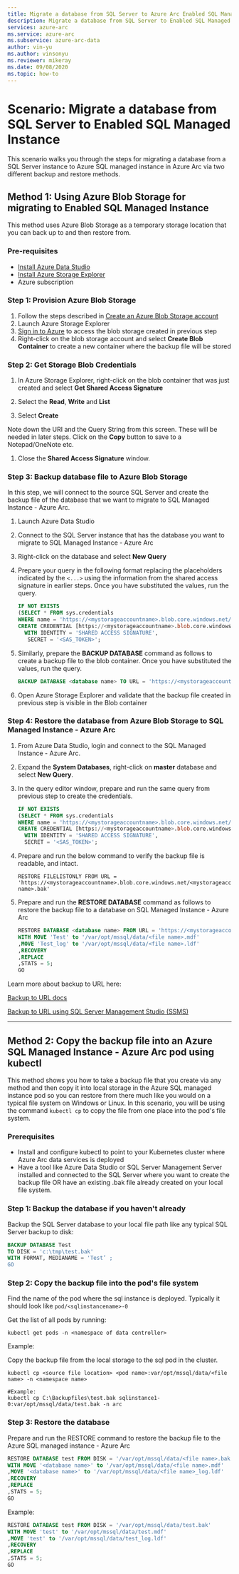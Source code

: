 ```yaml
---
title: Migrate a database from SQL Server to Azure Arc Enabled SQL Managed Instance
description: Migrate a database from SQL Server to Enabled SQL Managed Instance
services: azure-arc
ms.service: azure-arc
ms.subservice: azure-arc-data
author: vin-yu
ms.author: vinsonyu
ms.reviewer: mikeray
ms.date: 09/08/2020
ms.topic: how-to
---
```


# Scenario: Migrate a database from SQL Server to Enabled SQL Managed Instance

This scenario walks you through the steps for migrating a database from a SQL Server instance to Azure SQL managed instance in Azure Arc via two different backup and restore methods.

## Method 1: Using Azure Blob Storage for migrating to Enabled SQL Managed Instance

This method uses Azure Blob Storage as a temporary storage location that you can back up to and then restore from.

### Pre-requisites

- [Install Azure Data Studio](install-client-tools.md)
- [Install Azure Storage Explorer](https://azure.microsoft.com/features/storage-explorer/)
- Azure subscription

### Step 1: Provision Azure Blob Storage

1. Follow the steps described in [Create an Azure Blob Storage account](../../storage/blobs/storage-blob-create-account-block-blob.md?tabs=azure-portal)
1. Launch Azure Storage Explorer
1. [Sign in to Azure](../../vs-azure-tools-storage-manage-with-storage-explorer.md?tabs=windows#sign-in-to-azure) to access the blob storage created in previous step
1. Right-click on the blob storage account and select **Create Blob Container** to create a new container where the backup file will be stored

### Step 2: Get Storage Blob Credentials

1. In Azure Storage Explorer, right-click on the blob container that was just created and select **Get Shared Access Signature**

1. Select the **Read**, **Write** and **List**

1. Select **Create**

Note down the URI and the Query String from this screen. These will be needed in later steps. Click on the **Copy** button to save to a Notepad/OneNote etc.

1. Close the **Shared Access Signature** window.

### Step 3: Backup database file to Azure Blob Storage

In this step, we will connect to the source SQL Server and create the backup file of the database that we want to migrate to SQL Managed Instance - Azure Arc.

1. Launch Azure Data Studio
1. Connect to the SQL Server instance that has the database you want to migrate to SQL Managed Instance - Azure Arc
1. Right-click on the database and select **New Query**
1. Prepare your query in the following format replacing the placeholders indicated by the `<...>` using the information from the shared access signature in earlier steps.  Once you have substituted the values, run the query.

   ```sql
   IF NOT EXISTS  
   (SELECT * FROM sys.credentials
   WHERE name = 'https://<mystorageaccountname>.blob.core.windows.net/<mystorageaccountcontainername>')  
   CREATE CREDENTIAL [https://<mystorageaccountname>.blob.core.windows.net/<mystorageaccountcontainername>]
     WITH IDENTITY = 'SHARED ACCESS SIGNATURE',  
      SECRET = '<SAS_TOKEN>';  
   ```

1. Similarly, prepare the **BACKUP DATABASE** command as follows to create a backup file to the blob container.  Once you have substituted the values, run the query.

   ```sql
   BACKUP DATABASE <database name> TO URL = 'https://<mystorageaccountname>.blob.core.windows.net/<mystorageaccountcontainername>'
   ```

1. Open Azure Storage Explorer and validate that the backup file created in previous step is visible in the Blob container

### Step 4: Restore the database from Azure Blob Storage to SQL Managed Instance - Azure Arc

1. From Azure Data Studio, login and connect to the SQL Managed Instance - Azure Arc.
1. Expand the **System Databases**, right-click on **master** database and select **New Query**.
1. In the query editor window, prepare and run the same query from previous step to create the credentials.

   ```sql
   IF NOT EXISTS  
   (SELECT * FROM sys.credentials
   WHERE name = 'https://<mystorageaccountname>.blob.core.windows.net/<mystorageaccountcontainername>')  
   CREATE CREDENTIAL [https://<mystorageaccountname>.blob.core.windows.net/<mystorageaccountcontainername>]
     WITH IDENTITY = 'SHARED ACCESS SIGNATURE',  
     SECRET = '<SAS_TOKEN>';  
   ```

1. Prepare and run the below command to verify the backup file is readable, and intact.

   ```console
   RESTORE FILELISTONLY FROM URL = 'https://<mystorageaccountname>.blob.core.windows.net/<mystorageaccountcontainername>/<file name>.bak'
   ```

1. Prepare and run the **RESTORE DATABASE** command as follows to restore the backup file to a database on SQL Managed Instance - Azure Arc

   ```sql
   RESTORE DATABASE <database name> FROM URL = 'https://<mystorageaccountname>.blob.core.windows.net/<mystorageaccountcontainername>/<file name>'
   WITH MOVE 'Test' to '/var/opt/mssql/data/<file name>.mdf'
   ,MOVE 'Test_log' to '/var/opt/mssql/data/<file name>.ldf'
   ,RECOVERY  
   ,REPLACE  
   ,STATS = 5;  
   GO
   ```

Learn more about backup to URL here:

[Backup to URL docs](/sql/relational-databases/backup-restore/sql-server-backup-to-url)

[Backup to URL using SQL Server Management Studio (SSMS)](/sql/relational-databases/tutorial-sql-server-backup-and-restore-to-azure-blob-storage-service)

-------

## Method 2: Copy the backup file into an Azure SQL Managed Instance - Azure Arc pod using kubectl

This method shows you how to take a backup file that you create via any method and then copy it into local storage in the Azure SQL managed instance pod so you can restore from there much like you would on a typical file system on Windows or Linux. In this scenario, you will be using the command `kubectl cp` to copy the file from one place into the pod's file system.

### Prerequisites

- Install and configure kubectl to point to your Kubernetes cluster where Azure Arc data services is deployed
- Have a tool like Azure Data Studio or SQL Server Management Server installed and connected to the SQL Server where you want to create the backup file OR have an existing .bak file already created on your local file system.

### Step 1: Backup the database if you haven't already

Backup the SQL Server database to your local file path like any typical SQL Server backup to disk:

 ```sql
BACKUP DATABASE Test
TO DISK = 'c:\tmp\test.bak'
WITH FORMAT, MEDIANAME = 'Test’ ;
GO
```

### Step 2: Copy the backup file into the pod's file system

Find the name of the pod where the sql instance is deployed. Typically it should look like `pod/<sqlinstancename>-0`

Get the list of all pods by running:

 ```console
kubectl get pods -n <namespace of data controller>
```

Example:

Copy the backup file from the local storage to the sql pod in the cluster.

 ```console
kubectl cp <source file location> <pod name>:var/opt/mssql/data/<file name> -n <namespace name>

#Example:
kubectl cp C:\Backupfiles\test.bak sqlinstance1-0:var/opt/mssql/data/test.bak -n arc
```

### Step 3: Restore the database

Prepare and run the RESTORE command to restore the backup file to the Azure SQL managed instance - Azure Arc

```sql
RESTORE DATABASE test FROM DISK = '/var/opt/mssql/data/<file name>.bak'
WITH MOVE '<database name>' to '/var/opt/mssql/data/<file name>.mdf'  
,MOVE '<database name>' to '/var/opt/mssql/data/<file name>_log.ldf'  
,RECOVERY  
,REPLACE  
,STATS = 5;  
GO
```

Example:

```sql
RESTORE DATABASE test FROM DISK = '/var/opt/mssql/data/test.bak'
WITH MOVE 'test' to '/var/opt/mssql/data/test.mdf'  
,MOVE 'test' to '/var/opt/mssql/data/test_log.ldf'  
,RECOVERY  
,REPLACE  
,STATS = 5;  
GO
```
